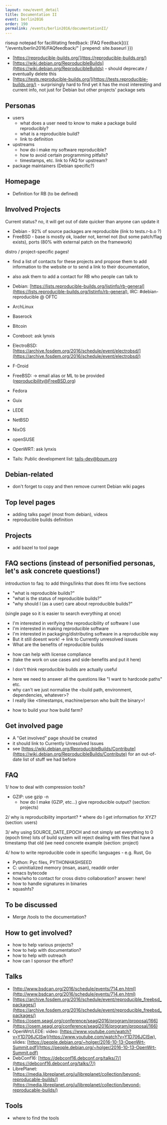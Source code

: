 ```yaml
---
layout: new/event_detail
title: Documentation II
event: berlin2016
order: 190
permalink: /events/berlin2016/documentationII/
---
```


riseup notepad for facillitating feedback: 
    [FAQ Feedback]({{ "/events/berlin2016/FAQfeedback/" | prepend: site.baseurl }})


* [https://reproducible-builds.org/](ttps://reproducible-builds.org/)
* [https://wiki.debian.org/ReproducibleBuilds](https://wiki.debian.org/ReproducibleBuilds)  - should deprecate / eventually delete this
* [https://tests.reproducible-builds.org/](https://tests.reproducible-builds.org/) - surprisingly hard to find yet it has the most interesting and current info, not just for Debian but other projects' package sets

Personas
--------
* users
  - what does a user need to know to make a package build reproducibly?
  - what is a reproducible build?
  - link to definition
* upstreams
  - how do i make my software reproducible?
  - how to avoid certain programming pitfalls?
  - timestamps, etc. link to FAQ for upstream?
* package maintainers (Debian specific?)

Homepage
--------
   * Definition for RB (to be defined)

Involved Projects
-----------------

Current status?  no, it will get out of date quicker than anyone can update it

  * Debian - 92% of source packages are reproducible (link to tests.r-b.o ?)
  * FreeBSD - base is mostly ok, loader not, kernel not (but some patch/flag exists), ports (80% with external patch on the framework)

distro / project-specific pages!

  * find a list of contacts for these projects and propose them to add information to the website or to send a link to their documentation,
  *  also ask them to add a contact for RB who people can talk to

  * Debian:  [https://lists.reproducible-builds.org/listinfo/rb-general](https://lists.reproducible-builds.org/listinfo/rb-general), IRC: #debian-reproducible @ OFTC
  * ArchLinux
  * Baserock
  * Bitcoin
  * Coreboot: ask lynxis
  * ElectroBSD: [https://archive.fosdem.org/2016/schedule/event/electrobsd/](https://archive.fosdem.org/2016/schedule/event/electrobsd/)
  * F-Droid
  * FreeBSD: -> email alias or ML to be provided (reproducibility@FreeBSD.org)
  * Fedora
  * Guix
  * LEDE
  * NetBSD
  * NixOS
  * openSUSE
  * OpenWRT: ask lynxis
  * Tails: Public development list: tails-dev@boum.org

Debian-related
--------------
 * don't forget to copy and then remove current Debian wiki pages
 
Top level pages
---------------
 * adding talks page! (most from debian), videos
 * reproducible builds definition

  
Projects
--------

  * add bazel to tool page

FAQ sections (instead of personified personas, let's ask concrete questions!)
------------
introduction to faq: to add things/links that does fit into five sections

 * "what is reproducible builds?"
 * "what is the status of reproducible builds?"
 * "why should I (as a user) care about reproducible builds?"

(single page so it is easier to search everything at once)

 * I'm interested in verifying the reproducibility of software I use
 * I'm interested in making reproducible software
 * I'm interested in packaging/distributing software in a reproducible way
 * But it still doesnt work! -> link to Currently unresolved issues
 * What are the benefits of reproducible builds
  - how can help with license compliance
  - (take the work on use cases and side-benefits and put it here)
 * I don't think reproducible builds are actually useful
  - here we need to answer all the questions like "I want to hardcode paths" etc.
  - why can't we just normalise the <build path, environment, dependencies, whatever>?
  - I really like <timestamps, machine/person who built the binary>!
 * how to build your how build farm?


Get involved page
-----------------
 * A "Get involved" page should be created
 * it should link to Currently Unresolved Issues
 * see [https://wiki.debian.org/ReproducibleBuilds/Contribute](https://wiki.debian.org/ReproducibleBuilds/Contribute) for an out-of-date list of stuff we had before

FAQ
---
1/ how to deal with compression tools?
  * GZIP: use gzip -n
	* how do I make (GZIP, etc...) give reproducible output?
    (section: projects)

2/ why is reproducibility important?
	* where do I get information for XYZ?
	  (section: users)
	
3/ why using SOURCE_DATE_EPOCH and not simply set everything to 0 (epoch time)
  lots of build system will reject dealing with files that have a timestamp that old (we need concrete example
  (section: project)
 
4/ how to write reproducible code in specific languages - e.g. Rust, Go

* Python: Pyc files, PYTHONHASHSEED
* C: uninitialized memory (msan, asan), readdir order
* emacs bytecode
* how/who to contact for cross distro collaboration? answer: here!
* how to handle signatures in binaries
* squashfs?

To be discussed
---------------
* Merge /tools to the documentation?

How to get involved?
-----------
* how to help various projects?
* how to help with documentation?
* how to help with outreach
* how can I sponsor the effort?


Talks
-----
 * [http://www.bsdcan.org/2016/schedule/events/714.en.html](http://www.bsdcan.org/2016/schedule/events/714.en.html)
 * [https://archive.fosdem.org/2016/schedule/event/reproducible_freebsd_packages/](https://archive.fosdem.org/2016/schedule/event/reproducible_freebsd_packages/)
 * [https://osem.seagl.org/conference/seagl2016/program/proposal/166](https://osem.seagl.org/conference/seagl2016/program/proposal/166)
 * OpenWrt/LEDE: video: [https://www.youtube.com/watch?v=Y1D706JCISw](https://www.youtube.com/watch?v=Y1D706JCISw), slides: [https://people.debian.org/~holger/2016-10-13-OpenWrt-Summit.pdf](https://people.debian.org/~holger/2016-10-13-OpenWrt-Summit.pdf)
 * DebConf16: [https://debconf16.debconf.org/talks/7/](https://debconf16.debconf.org/talks/7/)
 * LibrePlanet: [https://media.libreplanet.org/u/libreplanet/collection/beyond-reproducable-builds/](https://media.libreplanet.org/u/libreplanet/collection/beyond-reproducable-builds/)


Tools
------
* where to find the tools


